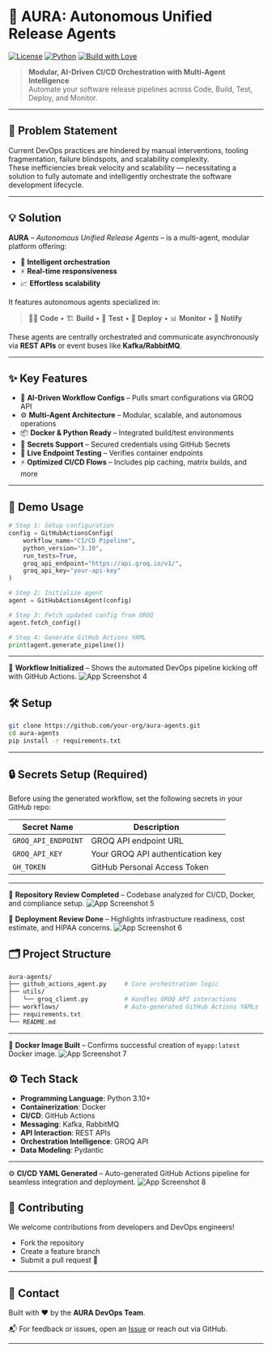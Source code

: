 # 🤖 AURA: Autonomous Unified Release Agents

[![License](https://img.shields.io/badge/license-MIT-blue.svg)](LICENSE)
[![Python](https://img.shields.io/badge/Python-3.10%2B-blue)](https://www.python.org/)
[![Build with Love](https://img.shields.io/badge/Built%20with-%E2%9D%A4-red)](#)

> **Modular, AI-Driven CI/CD Orchestration with Multi-Agent Intelligence**  
> Automate your software release pipelines across Code, Build, Test, Deploy, and Monitor.

---

## 🧩 Problem Statement

Current DevOps practices are hindered by manual interventions, tooling fragmentation, failure blindspots, and scalability complexity.  
These inefficiencies break velocity and scalability — necessitating a solution to fully automate and intelligently orchestrate the software development lifecycle.

---

## 💡 Solution

**AURA** – *Autonomous Unified Release Agents* – is a multi-agent, modular platform offering:

- 🤖 **Intelligent orchestration**
- ⚡ **Real-time responsiveness**
- 📈 **Effortless scalability**

It features autonomous agents specialized in:

> 🧑‍💻 **Code** • 🏗️ **Build** • 🧪 **Test** • 🚀 **Deploy** • 📊 **Monitor** • 📣 **Notify**

These agents are centrally orchestrated and communicate asynchronously via **REST APIs** or event buses like **Kafka/RabbitMQ**.

---

## ✨ Key Features

- 🧠 **AI-Driven Workflow Configs** – Pulls smart configurations via GROQ API
- ⚙️ **Multi-Agent Architecture** – Modular, scalable, and autonomous operations
- 📦 **Docker & Python Ready** – Integrated build/test environments
- 🔐 **Secrets Support** – Secured credentials using GitHub Secrets
- 🧪 **Live Endpoint Testing** – Verifies container endpoints
- ⚡ **Optimized CI/CD Flows** – Includes pip caching, matrix builds, and more

---

## 🚀 Demo Usage

```python
# Step 1: Setup configuration
config = GitHubActionsConfig(
    workflow_name="CI/CD Pipeline",
    python_version="3.10",
    run_tests=True,
    groq_api_endpoint="https://api.groq.io/v1/",
    groq_api_key="your-api-key"
)

# Step 2: Initialize agent
agent = GitHubActionsAgent(config)

# Step 3: Fetch updated config from GROQ
agent.fetch_config()

# Step 4: Generate GitHub Actions YAML
print(agent.generate_pipeline())
```
---
🔁 **Workflow Initialized** – Shows the automated DevOps pipeline kicking off with GitHub Actions.
![App Screenshot 4](Assets/ai_devops_workflow.png)
## 🛠 Setup

```bash
git clone https://github.com/your-org/aura-agents.git
cd aura-agents
pip install -r requirements.txt
```
---

## 🔒 Secrets Setup (Required)

Before using the generated workflow, set the following secrets in your GitHub repo:

| Secret Name           | Description                     |
|-----------------------|---------------------------------|
| `GROQ_API_ENDPOINT`   | GROQ API endpoint URL           |
| `GROQ_API_KEY`        | Your GROQ API authentication key |
| `GH_TOKEN`            | GitHub Personal Access Token     |

---
🧠 **Repository Review Completed** – Codebase analyzed for CI/CD, Docker, and compliance setup.
![App Screenshot 5](Assets/image1.jpg)


🚀 **Deployment Review Done** – Highlights infrastructure readiness, cost estimate, and HIPAA concerns.
![App Screenshot 6](Assets/image2.jpg)

## 🗂 Project Structure
```graphql
aura-agents/
├── github_actions_agent.py     # Core orchestration logic
├── utils/
│   └── groq_client.py          # Handles GROQ API interactions
├── workflows/                  # Auto-generated GitHub Actions YAMLs
├── requirements.txt
└── README.md
```
---

🐳 **Docker Image Built** – Confirms successful creation of `myapp:latest` Docker image.
![App Screenshot 7](Assets/image3.jpg)



## ⚙ Tech Stack

- **Programming Language**: Python 3.10+
- **Containerization**: Docker
- **CI/CD**: GitHub Actions
- **Messaging**: Kafka, RabbitMQ
- **API Interaction**: REST APIs
- **Orchestration Intelligence**: GROQ API
- **Data Modeling**: Pydantic

---

⚙️ **CI/CD YAML Generated** – Auto-generated GitHub Actions pipeline for seamless integration and deployment.
![App Screenshot 8](Assets/image4.jpg)

## 🤝 Contributing

We welcome contributions from developers and DevOps engineers!  

- Fork the repository  
- Create a feature branch  
- Submit a pull request 🚀

---

## 💬 Contact

Built with ❤️ by the **AURA DevOps Team**.

📬 For feedback or issues, open an [Issue](https://github.com/your-org/aura-agents/issues) or reach out via GitHub.

---
